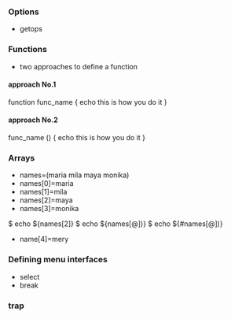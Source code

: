 ### Options 

- getops


### Functions 

- two approaches to define a function 

#### approach No.1 

function func_name
{
    echo this is how you do it
}


#### approach No.2

func_name ()
{
    echo this is how you do it
}

### Arrays

- names=(maria mila maya monika)
- names[0]=maria
- names[1]=mila
- names[2]=maya
- names[3]=monika

$ echo ${names[2]}
$ echo ${names[@])}
$ echo ${#names[@])}

- name[4]=mery

### Defining menu interfaces 

- select 
- break 

### trap

